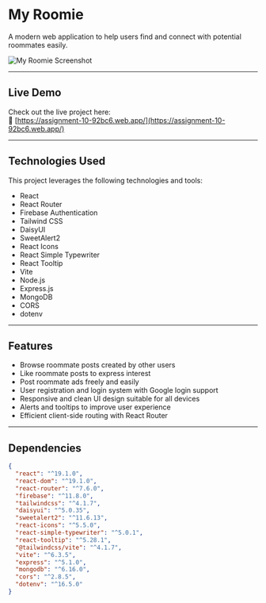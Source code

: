 # My Roomie

A modern web application to help users find and connect with potential roommates easily.

![My Roomie Screenshot](https://i.ibb.co.com/TxSq4z8h/my-roomie.png)

---

## Live Demo

Check out the live project here:  
🔗 [https://assignment-10-92bc6.web.app/](https://assignment-10-92bc6.web.app/)

---

## Technologies Used

This project leverages the following technologies and tools:

- React  
- React Router  
- Firebase Authentication  
- Tailwind CSS  
- DaisyUI  
- SweetAlert2  
- React Icons  
- React Simple Typewriter  
- React Tooltip  
- Vite  
- Node.js  
- Express.js  
- MongoDB  
- CORS  
- dotenv  

---

## Features

- Browse roommate posts created by other users  
- Like roommate posts to express interest  
- Post roommate ads freely and easily  
- User registration and login system with Google login support  
- Responsive and clean UI design suitable for all devices  
- Alerts and tooltips to improve user experience  
- Efficient client-side routing with React Router  

---

## Dependencies

```json
{
  "react": "^19.1.0",
  "react-dom": "^19.1.0",
  "react-router": "^7.6.0",
  "firebase": "^11.8.0",
  "tailwindcss": "^4.1.7",
  "daisyui": "^5.0.35",
  "sweetalert2": "^11.6.13",
  "react-icons": "^5.5.0",
  "react-simple-typewriter": "^5.0.1",
  "react-tooltip": "^5.28.1",
  "@tailwindcss/vite": "^4.1.7",
  "vite": "^6.3.5",
  "express": "^5.1.0",
  "mongodb": "^6.16.0",
  "cors": "^2.8.5",
  "dotenv": "^16.5.0"
}

